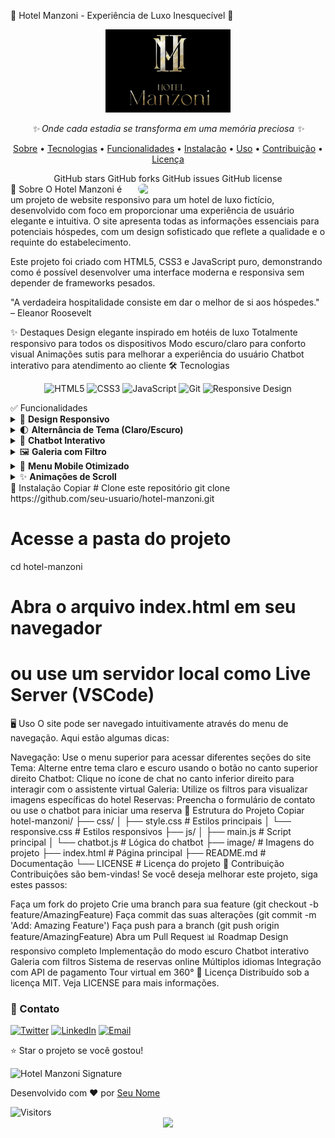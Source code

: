 🌟 Hotel Manzoni - Experiência de Luxo Inesquecível 🌟
<div align="center"> <img src="./image/logo.png" alt="Hotel Manzoni Logo" width="200" /> <br> <p><i>✨ Onde cada estadia se transforma em uma memória preciosa ✨</i></p> </div> <p align="center"> <a href="#sobre">Sobre</a> • <a href="#tecnologias">Tecnologias</a> • <a href="#funcionalidades">Funcionalidades</a> • <a href="#instalação">Instalação</a> • <a href="#uso">Uso</a> • <a href="#contribuição">Contribuição</a> • <a href="#licença">Licença</a> </p> <div align="center">
GitHub stars
GitHub forks
GitHub issues
GitHub license

</div>
🏨 Sobre <a name="sobre"></a>
<img align="right" src="./image/suite-presidencial.jpg" width="300" style="border-radius: 10px; margin-left: 20px;" />
O Hotel Manzoni é um projeto de website responsivo para um hotel de luxo fictício, desenvolvido com foco em proporcionar uma experiência de usuário elegante e intuitiva. O site apresenta todas as informações essenciais para potenciais hóspedes, com um design sofisticado que reflete a qualidade e o requinte do estabelecimento.

Este projeto foi criado com HTML5, CSS3 e JavaScript puro, demonstrando como é possível desenvolver uma interface moderna e responsiva sem depender de frameworks pesados.

"A verdadeira hospitalidade consiste em dar o melhor de si aos hóspedes." – Eleanor Roosevelt

✨ Destaques
Design elegante inspirado em hotéis de luxo
Totalmente responsivo para todos os dispositivos
Modo escuro/claro para conforto visual
Animações sutis para melhorar a experiência do usuário
Chatbot interativo para atendimento ao cliente
🛠️ Tecnologias <a name="tecnologias"></a>
<p align="center"> <img src="https://img.shields.io/badge/HTML5-E34F26?style=for-the-badge&logo=html5&logoColor=white" alt="HTML5" /> <img src="https://img.shields.io/badge/CSS3-1572B6?style=for-the-badge&logo=css3&logoColor=white" alt="CSS3" /> <img src="https://img.shields.io/badge/JavaScript-F7DF1E?style=for-the-badge&logo=javascript&logoColor=black" alt="JavaScript" /> <img src="https://img.shields.io/badge/Git-F05032?style=for-the-badge&logo=git&logoColor=white" alt="Git" /> <img src="https://img.shields.io/badge/Responsive-5C2D91?style=for-the-badge&logo=google-chrome&logoColor=white" alt="Responsive Design" /> </p>
✅ Funcionalidades <a name="funcionalidades"></a>
<details> <summary>🌟 <b>Design Responsivo</b></summary> <br> <p>Adaptação perfeita para todos os tamanhos de tela, desde smartphones até monitores grandes.</p> <div align="center"> <table> <tr> <td><img src="./image/responsive-mobile.jpg" width="200" /></td> <td><img src="./image/responsive-tablet.jpg" width="300" /></td> <td><img src="./image/responsive-desktop.jpg" width="400" /></td> </tr> <tr> <td align="center">Mobile</td> <td align="center">Tablet</td> <td align="center">Desktop</td> </tr> </table> </div> </details> <details> <summary>🌓 <b>Alternância de Tema (Claro/Escuro)</b></summary> <br> <p>Opção de escolha entre tema claro e escuro para melhor conforto visual.</p> <div align="center"> <img src="./image/theme-toggle.gif" width="600" /> </div> </details> <details> <summary>💬 <b>Chatbot Interativo</b></summary> <br> <p>Assistente virtual para ajudar os visitantes com perguntas frequentes e reservas.</p> <div align="center"> <img src="./image/chatbot-demo.gif" width="300" /> </div> </details> <details> <summary>🖼️ <b>Galeria com Filtro</b></summary> <br> <p>Galeria de imagens com filtros por categoria para visualizar diferentes áreas do hotel.</p> <div align="center"> <img src="./image/gallery-filter.gif" width="600" /> </div> </details> <details> <summary>📱 <b>Menu Mobile Otimizado</b></summary> <br> <p>Menu responsivo que se adapta perfeitamente a dispositivos móveis.</p> <div align="center"> <img src="./image/mobile-menu.gif" width="300" /> </div> </details> <details> <summary>✨ <b>Animações de Scroll</b></summary> <br> <p>Elementos que animam suavemente conforme o usuário rola a página.</p> <div align="center"> <img src="./image/scroll-animations.gif" width="600" /> </div> </details>
🚀 Instalação <a name="instalação"></a>
Copiar
# Clone este repositório
git clone https://github.com/seu-usuario/hotel-manzoni.git

# Acesse a pasta do projeto
cd hotel-manzoni

# Abra o arquivo index.html em seu navegador
# ou use um servidor local como Live Server (VSCode)
🖥️ Uso <a name="uso"></a>
O site pode ser navegado intuitivamente através do menu de navegação. Aqui estão algumas dicas:

Navegação: Use o menu superior para acessar diferentes seções do site
Tema: Alterne entre tema claro e escuro usando o botão no canto superior direito
Chatbot: Clique no ícone de chat no canto inferior direito para interagir com o assistente virtual
Galeria: Utilize os filtros para visualizar imagens específicas do hotel
Reservas: Preencha o formulário de contato ou use o chatbot para iniciar uma reserva
📂 Estrutura do Projeto <a name="estrutura"></a>
Copiar
hotel-manzoni/
├── css/
│   ├── style.css          # Estilos principais
│   └── responsive.css     # Estilos responsivos
├── js/
│   ├── main.js            # Script principal
│   └── chatbot.js         # Lógica do chatbot
├── image/                 # Imagens do projeto
├── index.html             # Página principal
├── README.md              # Documentação
└── LICENSE                # Licença do projeto
🤝 Contribuição <a name="contribuição"></a>
Contribuições são bem-vindas! Se você deseja melhorar este projeto, siga estes passos:

Faça um fork do projeto
Crie uma branch para sua feature (git checkout -b feature/AmazingFeature)
Faça commit das suas alterações (git commit -m 'Add: Amazing Feature')
Faça push para a branch (git push origin feature/AmazingFeature)
Abra um Pull Request
📊 Roadmap
 Design responsivo completo
 Implementação do modo escuro
 Chatbot interativo
 Galeria com filtros
 Sistema de reservas online
 Múltiplos idiomas
 Integração com API de pagamento
 Tour virtual em 360°
📝 Licença <a name="licença"></a>
Distribuído sob a licença MIT. Veja LICENSE para mais informações.

<div inte="center"> <h3>📱 Contato</h3> <p> <a href="https://twitter.com/seu-usuario"><img src="https://img.shields.io/badge/Twitter-1DA1F2?style=for-the-badge&logo=twitter&logoColor=white" alt="Twitter" /></a> <a href="https://linkedin.com/in/seu-usuario"><img src="https://img.shields.io/badge/LinkedIn-0077B5?style=for-the-badge&logo=linkedin&logoColor=white" alt="LinkedIn" /></a> <a href="mailto:seu-email@exemplo.com"><img src="https://img.shields.io/badge/Email-D14836?style=for-the-badge&logo=gmail&logoColor=white" alt="Email" /></a> </p> <p>⭐ Star o projeto se você gostou!</p> <img src="./image/hotel-signature.png" alt="Hotel Manzoni Signature" width="150" /> <p>Desenvolvido com ❤️ por <a href="https://github.com/seu-usuario">Seu Nome</a></p> <img src="https://visitor-badge.laobi.icu/badge?page_id=seu-usuario.hotel-manzoni" alt="Visitors" /> </div> <div align="center"> <!-- Animação de estrelas --> <img src="https://raw.githubusercontent.com/Trilokia/Trilokia/379277808c61ef204768a61bbc5d25bc7798ccf1/bottom_header.svg" /> </div>